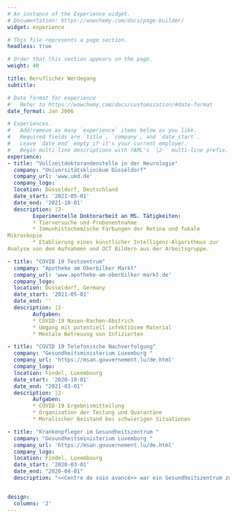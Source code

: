 ```yaml
---
# An instance of the Experience widget.
# Documentation: https://wowchemy.com/docs/page-builder/
widget: experience

# This file represents a page section.
headless: true

# Order that this section appears on the page.
weight: 40

title: Beruflicher Werdegang
subtitle:

# Date format for experience
#   Refer to https://wowchemy.com/docs/customization/#date-format
date_format: Jan 2006

# Experiences.
#   Add/remove as many `experience` items below as you like.
#   Required fields are `title`, `company`, and `date_start`.
#   Leave `date_end` empty if it's your current employer.
#   Begin multi-line descriptions with YAML's `|2-` multi-line prefix.
experience:
- title: "Vollzeitdoktorandenstelle in der Neurologie"
  company: "Universitätsklinikum Düsseldorf"
  company_url: 'www.ukd.de'
  company_logo: 
  location: Düsseldorf, Deutschland
  date_start: '2021-05-01'
  date_end: '2021-10-01'
  description: |2-
        Experimentelle Doktorarbeit an MS. Tätigkeiten:
        * Tierversuche und Probenentnahme
        * Immunhistochemische Färbungen der Retina und fokale
Mikroskopie
        * Etablierung eines künstlicher Intelligenz-Algorithmus zur 
Analyse von den Aufnahmen und OCT Bildern aus der Arbeitsgruppe.

- title: "COVID 19 Testzentrum"
  company: "Apotheke am Oberbilker Markt"
  company_url: 'www.apotheke-am-oberbilker-markt.de'
  company_logo: 
  location: Düsseldorf, Germany
  date_start: '2021-05-01'
  date_end: ''
  description: |2-
        Aufgaben:
        * COVID-19 Nasen-Rachen-Abstrich
        * Umgang mit potentiell infektiösem Material
        * Mentale Betreuung von Infizierten

- title: "COVID 19 Telefonische Nachverfolgung"
  company: "Gesundheitsministerium Luxemburg "
  company_url: 'https://msan.gouvernement.lu/de.html'
  company_logo: 
  location: Findel, Luxembourg
  date_start: '2020-10-01'
  date_end: "2021-03-01"
  description: |2-
        Aufgaben:
        * COVID-19 Ergebnismitteilung
        * Organisation der Testung und Quarantäne
        * Moralischer Beistand bei schwierigen Situationen

- title: "Krankenpfleger im Gesundheitszentrum "
  company: "Gesundheitsministerium Luxemburg "
  company_url: 'https://msan.gouvernement.lu/de.html'
  company_logo: 
  location: Findel, Luxembourg
  date_start: '2020-03-01'
  date_end: "2020-04-01"
  description: "<<Centre de soin avancé>> war ein Gesundheitszentrum zur Bekämpfung der Corona Pandemie. Testung und Umgang mit Corona-infizierten und das Respektieren der vorgeschriebenen Sicherheitsmaßnahmen"


design:
  columns: '2'
---
```


